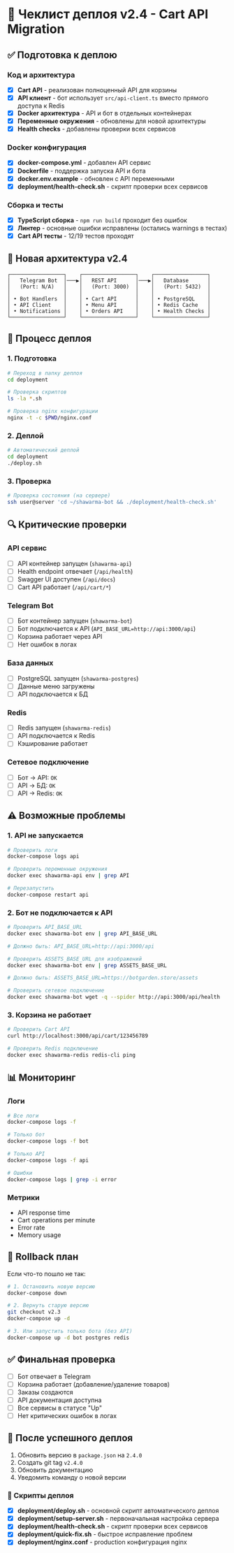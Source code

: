 # 🚀 Чеклист деплоя v2.4 - Cart API Migration

## ✅ Подготовка к деплою

### Код и архитектура

- [x] **Cart API** - реализован полноценный API для корзины
- [x] **API клиент** - бот использует `src/api-client.ts` вместо прямого доступа к Redis
- [x] **Docker архитектура** - API и бот в отдельных контейнерах
- [x] **Переменные окружения** - обновлены для новой архитектуры
- [x] **Health checks** - добавлены проверки всех сервисов

### Docker конфигурация

- [x] **docker-compose.yml** - добавлен API сервис
- [x] **Dockerfile** - поддержка запуска API и бота
- [x] **docker.env.example** - обновлен с API переменными
- [x] **deployment/health-check.sh** - скрипт проверки всех сервисов

### Сборка и тесты

- [x] **TypeScript сборка** - `npm run build` проходит без ошибок
- [x] **Линтер** - основные ошибки исправлены (остались warnings в тестах)
- [x] **Cart API тесты** - 12/19 тестов проходят

## 🔧 Новая архитектура v2.4

```
┌─────────────────┐    ┌─────────────────┐    ┌─────────────────┐
│   Telegram Bot  │───▶│   REST API      │───▶│   Database      │
│   (Port: N/A)   │    │   (Port: 3000)  │    │   (Port: 5432)  │
│                 │    │                 │    │                 │
│ • Bot Handlers  │    │ • Cart API      │    │ • PostgreSQL    │
│ • API Client    │    │ • Menu API      │    │ • Redis Cache   │
│ • Notifications │    │ • Orders API    │    │ • Health Checks │
└─────────────────┘    └─────────────────┘    └─────────────────┘
```

## 🚀 Процесс деплоя

### 1. Подготовка

```bash
# Переход в папку деплоя
cd deployment

# Проверка скриптов
ls -la *.sh

# Проверка nginx конфигурации
nginx -t -c $PWD/nginx.conf
```

### 2. Деплой

```bash
# Автоматический деплой
cd deployment
./deploy.sh
```

### 3. Проверка

```bash
# Проверка состояния (на сервере)
ssh user@server 'cd ~/shawarma-bot && ./deployment/health-check.sh'
```

## 🔍 Критические проверки

### API сервис

- [ ] API контейнер запущен (`shawarma-api`)
- [ ] Health endpoint отвечает (`/api/health`)
- [ ] Swagger UI доступен (`/api/docs`)
- [ ] Cart API работает (`/api/cart/*`)

### Telegram Bot

- [ ] Бот контейнер запущен (`shawarma-bot`)
- [ ] Бот подключается к API (`API_BASE_URL=http://api:3000/api`)
- [ ] Корзина работает через API
- [ ] Нет ошибок в логах

### База данных

- [ ] PostgreSQL запущен (`shawarma-postgres`)
- [ ] Данные меню загружены
- [ ] API подключается к БД

### Redis

- [ ] Redis запущен (`shawarma-redis`)
- [ ] API подключается к Redis
- [ ] Кэширование работает

### Сетевое подключение

- [ ] Бот → API: `OK`
- [ ] API → БД: `OK`
- [ ] API → Redis: `OK`

## ⚠️ Возможные проблемы

### 1. API не запускается

```bash
# Проверить логи
docker-compose logs api

# Проверить переменные окружения
docker exec shawarma-api env | grep API

# Перезапустить
docker-compose restart api
```

### 2. Бот не подключается к API

```bash
# Проверить API_BASE_URL
docker exec shawarma-bot env | grep API_BASE_URL

# Должно быть: API_BASE_URL=http://api:3000/api

# Проверить ASSETS_BASE_URL для изображений
docker exec shawarma-bot env | grep ASSETS_BASE_URL

# Должно быть: ASSETS_BASE_URL=https://botgarden.store/assets

# Проверить сетевое подключение
docker exec shawarma-bot wget -q --spider http://api:3000/api/health
```

### 3. Корзина не работает

```bash
# Проверить Cart API
curl http://localhost:3000/api/cart/123456789

# Проверить Redis подключение
docker exec shawarma-redis redis-cli ping
```

## 📊 Мониторинг

### Логи

```bash
# Все логи
docker-compose logs -f

# Только бот
docker-compose logs -f bot

# Только API
docker-compose logs -f api

# Ошибки
docker-compose logs | grep -i error
```

### Метрики

- API response time
- Cart operations per minute
- Error rate
- Memory usage

## 🎯 Rollback план

Если что-то пошло не так:

```bash
# 1. Остановить новую версию
docker-compose down

# 2. Вернуть старую версию
git checkout v2.3
docker-compose up -d

# 3. Или запустить только бота (без API)
docker-compose up -d bot postgres redis
```

## ✅ Финальная проверка

- [ ] Бот отвечает в Telegram
- [ ] Корзина работает (добавление/удаление товаров)
- [ ] Заказы создаются
- [ ] API документация доступна
- [ ] Все сервисы в статусе "Up"
- [ ] Нет критических ошибок в логах

## 🎉 После успешного деплоя

1. Обновить версию в `package.json` на `2.4.0`
2. Создать git tag `v2.4.0`
3. Обновить документацию
4. Уведомить команду о новой версии

### 🔧 Скрипты деплоя

- [x] **deployment/deploy.sh** - основной скрипт автоматического деплоя
- [x] **deployment/setup-server.sh** - первоначальная настройка сервера
- [x] **deployment/health-check.sh** - скрипт проверки всех сервисов
- [x] **deployment/quick-fix.sh** - быстрое исправление проблем
- [x] **deployment/nginx.conf** - production конфигурация nginx
